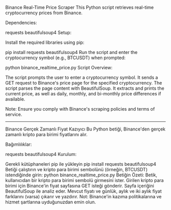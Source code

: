 Binance Real-Time Price Scraper
This Python script retrieves real-time cryptocurrency prices from Binance.

Dependencies:

requests
beautifulsoup4
Setup:

Install the required libraries using pip:


pip install requests beautifulsoup4
Run the script and enter the cryptocurrency symbol (e.g., BTCUSDT) when prompted:


python binance_realtime_price.py
Script Overview:

The script prompts the user to enter a cryptocurrency symbol.
It sends a GET request to Binance's price page for the specified cryptocurrency.
The script parses the page content with BeautifulSoup.
It extracts and prints the current price, as well as daily, monthly, and bi-monthly price differences if available.

Note: Ensure you comply with Binance's scraping policies and terms of service.

---------------------------------------------
Binance Gerçek Zamanlı Fiyat Kazıyıcı
Bu Python betiği, Binance'den gerçek zamanlı kripto para birimi fiyatlarını alır.

Bağımlılıklar:

requests
beautifulsoup4
Kurulum:

Gerekli kütüphaneleri pip ile yükleyin
pip install requests beautifulsoup4
Betiği çalıştırın ve kripto para birimi sembolünü (örneğin, BTCUSDT) istendiğinde girin:
python binance_realtime_price.py
Betiğin Özeti:
Betik, kullanıcıdan bir kripto para birimi sembolü girmesini ister.
Girilen kripto para birimi için Binance'in fiyat sayfasına GET isteği gönderir.
Sayfa içeriğini BeautifulSoup ile analiz eder.
Mevcut fiyatı ve günlük, aylık ve iki aylık fiyat farklarını (varsa) çıkarır ve yazdırır.
Not: Binance'in kazıma politikalarına ve hizmet şartlarına uyduğunuzdan emin olun.


